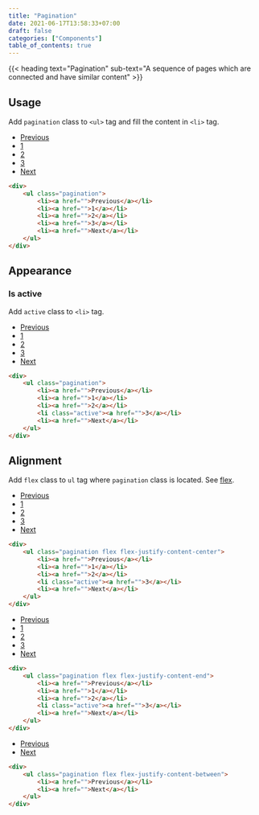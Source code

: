 ```yaml
---
title: "Pagination"
date: 2021-06-17T13:58:33+07:00
draft: false
categories: ["Components"]
table_of_contents: true
---
```


{{< heading text="Pagination" sub-text="A sequence of pages which are connected and have similar content" >}}

## Usage

Add `pagination` class to `<ul>` tag and fill the content in `<li>` tag.

<div>
    <ul class="pagination">
        <li><a href="">Previous</a></li>
        <li><a href="">1</a></li>
        <li><a href="">2</a></li>
        <li><a href="">3</a></li>
        <li><a href="">Next</a></li>
    </ul>
</div>

``` html
<div>
    <ul class="pagination">
        <li><a href="">Previous</a></li>
        <li><a href="">1</a></li>
        <li><a href="">2</a></li>
        <li><a href="">3</a></li>
        <li><a href="">Next</a></li>
    </ul>
</div>
```

## Appearance

### Is active

Add `active` class to `<li>` tag.

<div>
    <ul class="pagination">
        <li><a href="">Previous</a></li>
        <li><a href="">1</a></li>
        <li><a href="">2</a></li>
        <li class="active"><a href="">3</a></li>
        <li><a href="">Next</a></li>
    </ul>
</div>

``` html
<div>
    <ul class="pagination">
        <li><a href="">Previous</a></li>
        <li><a href="">1</a></li>
        <li><a href="">2</a></li>
        <li class="active"><a href="">3</a></li>
        <li><a href="">Next</a></li>
    </ul>
</div>
```

## Alignment

Add `flex` class to `ul` tag where `pagination` class is located. See [flex](/documentation/utilities/flex).

<div>
    <ul class="pagination flex flex-justify-content-center">
        <li><a href="">Previous</a></li>
        <li><a href="">1</a></li>
        <li><a href="">2</a></li>
        <li class="active"><a href="">3</a></li>
        <li><a href="">Next</a></li>
    </ul>
</div>

``` html
<div>
    <ul class="pagination flex flex-justify-content-center">
        <li><a href="">Previous</a></li>
        <li><a href="">1</a></li>
        <li><a href="">2</a></li>
        <li class="active"><a href="">3</a></li>
        <li><a href="">Next</a></li>
    </ul>
</div>
```

<div>
    <ul class="pagination flex flex-justify-content-end">
        <li><a href="">Previous</a></li>
        <li><a href="">1</a></li>
        <li><a href="">2</a></li>
        <li class="active"><a href="">3</a></li>
        <li><a href="">Next</a></li>
    </ul>
</div>

``` html
<div>
    <ul class="pagination flex flex-justify-content-end">
        <li><a href="">Previous</a></li>
        <li><a href="">1</a></li>
        <li><a href="">2</a></li>
        <li class="active"><a href="">3</a></li>
        <li><a href="">Next</a></li>
    </ul>
</div>
```

<div>
    <ul class="pagination flex flex-justify-content-between">
        <li><a href="">Previous</a></li>
        <li><a href="">Next</a></li>
    </ul>
</div>

``` html
<div>
    <ul class="pagination flex flex-justify-content-between">
        <li><a href="">Previous</a></li>
        <li><a href="">Next</a></li>
    </ul>
</div>
```
